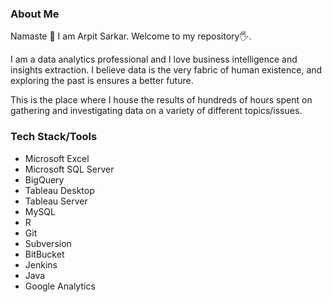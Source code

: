 <h3>About Me</h3>

Namaste 🙏
I am Arpit Sarkar. Welcome to my repository🖐.

I am a data analytics professional and I love business intelligence and insights extraction.
I believe data is the very fabric of human existence, and exploring the past is ensures a better future.

This is the place where I house the results of hundreds of hours spent on gathering and investigating data on a variety of different topics/issues.


<h3>Tech Stack/Tools</h3>

<ul>
    <li>Microsoft Excel</li>
    <li>Microsoft SQL Server</li>
    <li>BigQuery</li>
    <li>Tableau Desktop</li>
    <li>Tableau Server</li>
    <li>MySQL</li>
    <li>R</li>
    <li>Git</li>
    <li>Subversion</li>
    <li>BitBucket</li>
    <li>Jenkins</li>
    <li>Java</li>
    <li>Google Analytics</li>
    
    
</ul>

<!--

<h2>Example of code</h2>

<pre>
    <div class="container">
        <div class="block two first">
            <h3>Your title</h3>
            <div class="wrap">
                //Your content
            </div>
        </div>
    </div>
</pre> -->
